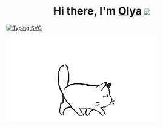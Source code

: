 <h1 align="center">Hi there, I'm <a href="https://github.com/Olya-Leb" target="_blank">Olya</a> 
<img src="https://github.com/blackcater/blackcater/raw/main/images/Hi.gif" height="32"/></h1>

[![Typing SVG](https://readme-typing-svg.herokuapp.com?color=%2336BCF7&lines=Computer+science+student)](https://git.io/typing-svg)

<img src="https://github.com/Olya-Leb/Olya-Leb/blob/main/cat.gif" alt="The Unlimited" widht="600">
